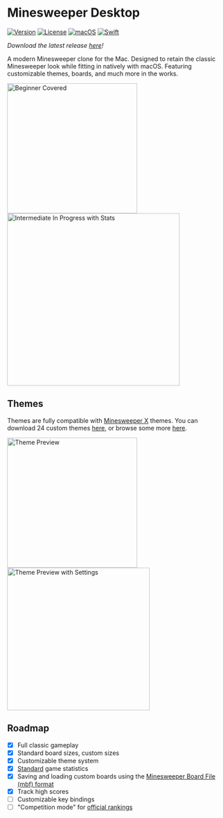#  Minesweeper Desktop

[![Version](https://img.shields.io/badge/version-alpha-red)](https://github.com/cameron-goddard/Minesweeper-Desktop/releases/latest)
[![License](https://img.shields.io/github/license/cameron-goddard/diningbar?color=green)](https://github.com/cameron-goddard/Minesweeper-Desktop/blob/main/LICENSE)
[![macOS](https://img.shields.io/badge/macOS-13.0+-blue.svg)](https://apps.apple.com/us/app/macos-ventura/id1638787999?mt=12)
[![Swift](https://img.shields.io/badge/Swift-6.1-orange.svg)](https://www.swift.org/blog/swift-6.1-released/)

_Download the latest release [here](https://github.com/cameron-goddard/Minesweeper-Desktop/releases/latest)!_

A modern Minesweeper clone for the Mac. Designed to retain the classic Minesweeper look while fitting in natively with macOS. Featuring customizable themes, boards, and much more in the works. 

<p align="left">
  <img width="300" alt="Beginner Covered" src="https://github.com/user-attachments/assets/bfa9d49b-3794-41de-bd7e-59472bef3d22" />
  <img width="398" alt="Intermediate In Progress with Stats" src="https://github.com/user-attachments/assets/34607614-8bbe-43ba-89d9-cb532a667d97" />
</p>

## Themes
Themes are fully compatible with [Minesweeper X](https://www.curtisbright.com/msx/) themes. You can download 24 custom themes [here](https://minesweepergame.com/download/minesweeper-x-skins.zip), or browse some more [here](https://mzrg.com/mines/msx/index.html).

<p align="left">
<img width="300" alt="Theme Preview" src="https://github.com/user-attachments/assets/4e22c07f-9c8e-4797-b40f-4eaa255347a3" />
<img width="329" alt="Theme Preview with Settings" src="https://github.com/user-attachments/assets/b6acaede-11ed-40e4-b6b2-e86ac9d449e3" />

</p>

## Roadmap
- [x] Full classic gameplay
- [x] Standard board sizes, custom sizes
- [x] Customizable theme system
- [x] [Standard](https://minesweepergame.com/statistics.php) game statistics
- [x] Saving and loading custom boards using the [Minesweeper Board File (mbf) format](https://mzrg.com/js/mine/make_board.html)
- [x] Track high scores
- [ ] Customizable key bindings
- [ ] "Competition mode" for [official rankings](https://minesweepergame.com/ranking-rules.php)

